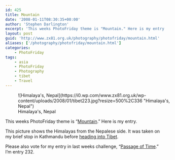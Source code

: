 ```yaml
---
id: 425
title: Mountain
date: '2008-01-11T08:30:35+00:00'
author: 'Stephen Darlington'
excerpt: 'This weeks PhotoFriday theme is "Mountain." Here is my entry.'
layout: post
guid: 'http://www.zx81.org.uk/photography/photofriday/mountain.html'
aliases: ['/photography/photofriday/mountain.html']
categories:
    - PhotoFriday
tags:
    - asia
    - PhotoFriday
    - Photography
    - tibet
    - Travel
---
```


<figure aria-describedby="caption-attachment-1227" class="wp-caption aligncenter" id="attachment_1227" style="width: 500px">![Himalaya's, Nepal](https://i0.wp.com/www.zx81.org.uk/wp-content/uploads/2008/01/tibet223.jpg?resize=500%2C336 "Himalaya's, Nepal")<figcaption class="wp-caption-text" id="caption-attachment-1227">Himalaya's, Nepal</figcaption></figure>

This weeks PhotoFriday theme is “[Mountain](http://www.photofriday.com/archives/challenge/000735.php).” Here is my entry.

This picture shows the Himalayas from the Nepalese side. It was taken on my brief stop in Kathmandu before [heading into Tibet](/travel/tibet.html).

Please also vote for my entry in last weeks challenge, “[Passage of Time](http://www.photofriday.com/linkviewer.php?id=733).” I’m entry 232.